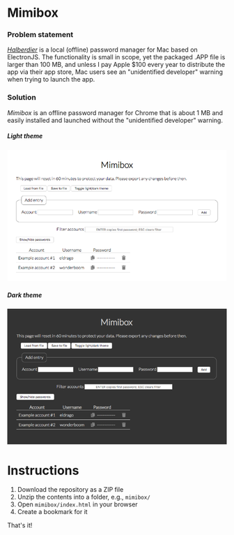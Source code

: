 # Mimibox
### Problem statement
*[Halberdier](https://github.com/a-n-d-r-3-w/halberdier)* is a local (offline) password manager for Mac based on ElectronJS. The functionality is small in scope, yet the packaged .APP file is larger than 100 MB, and unless I pay Apple $100 every year to distribute the app via their app store, Mac users see an "unidentified developer" warning when trying to launch the app.

### Solution
*Mimibox* is an offline password manager for Chrome that is about 1 MB and easily installed and launched without the "unidentified developer" warning.

##### Light theme
![screenshot](screenshot.png?raw=true)

##### Dark theme
![screenshot](screenshot-dark.png?raw=true)

# Instructions

1. Download the repository as a ZIP file
1. Unzip the contents into a folder, e.g., `mimibox/`
1. Open `mimibox/index.html` in your browser
1. Create a bookmark for it

That's it!
